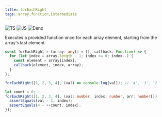 ```yaml
---
title: forEachRight
tags: array,function,intermediate
---
```


![TS](https://img.shields.io/badge/supports-typescript-blue.svg?style=flat-square)
![JS](https://img.shields.io/badge/supports-javascript-yellow.svg?style=flat-square)
![Deno](https://img.shields.io/badge/supports-deno-green.svg?style=flat-square)

Executes a provided function once for each array element, starting from the array's last element.

```ts
const forEachRight = (array: any[] = [], callback: Function) => {
  for (let index = array.length - 1; index >= 0; index--) {
    const element = array[index];
    callback(element, index, array);
  }
};
```

```ts
forEachRight([1, 2, 3, 4], (val) => console.log(val)); // '4', '3', '2', '1'

let count = 0;
forEachRight([1, 2, 3, 4], (val: number, index: number, arr: number[]) => {
  assertEquals(val - 1, index);
  assertEquals(4 - ++count, index);
});
```
